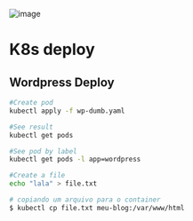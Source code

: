 
![image](https://user-images.githubusercontent.com/17733053/147707527-a57da654-bc27-4599-a888-6055087d4044.png)


# K8s deploy

## Wordpress Deploy

```bash
#Create pod
kubectl apply -f wp-dumb.yaml

#See result
kubectl get pods

#See pod by label
kubectl get pods -l app=wordpress

#Create a file
echo "lala" > file.txt

# copiando um arquivo para o container
$ kubectl cp file.txt meu-blog:/var/www/html

```

